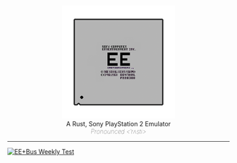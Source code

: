 <div align="center">
  <img src="resources/banner.png">
</div>

<div align="center">
  A Rust, Sony PlayStation 2 Emulator
</div>

<div align="center">
<h7><i style="font-weight: lighter;">Pronounced <ˈrʌsti></i></h7>
</div>

------

[![EE+Bus Weekly Test](https://github.com/cakehonolulu/RustEE/actions/workflows/ee.yml/badge.svg?branch=main&event=status)](https://github.com/cakehonolulu/RustEE/actions/workflows/ee.yml)
